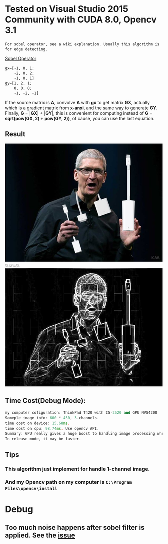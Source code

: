 # Tested on Visual Studio 2015 Community with CUDA 8.0, Opencv 3.1

```
For sobel operator, see a wiki explanation. Usually this algorithm is for edge detecting.
```
[Sobel Operator](https://en.wikipedia.org/wiki/Sobel_operator)

```
gx=[-1, 0, 1;
    -2, 0, 2;
    -1, 0, 1]
gy=[1, 2, 1;
    0, 0, 0;
    -1, -2, -1]
```
If the source matrix is **A**, convolve **A** with **gx** to get matrix **GX**, actually which is a gradient matrix from **x-anxi**, and the same way to generate **GY**. Finally, **G** = |**GX**| + |**GY**|, this is convenient for computing instead of **G** = **sqrt(pow(**GX**, 2) + pow(**GY**, 2))**, of cause, you can use the last equation.

## Result
![original](type-c.jpg)
:boom::boom::boom::boom:
![blurred](sobel.jpg)

## Time Cost(Debug Mode):
```cpp
my computer cofiguration: ThinkPad T420 with I5-2520 and GPU NVS4200
Sameple image info: 600 * 450, 3-channels.
time cost on device: 15.68ms.
time cost on cpu: 98.74ms. Use opencv API.
Summary: GPU really gives a huge boost to handling image processing when comparing to cpu.
In release mode, it may be faster.
```
### 

## Tips
### This algorithm just implement for handle 1-channel image.
### And my Opencv path on my computer is ```C:\Program Files\opencv\install```

# Debug
## Too much noise happens after sobel filter is applied. See the [issue](https://github.com/Dengjianping/ComputerVision/issues/1)